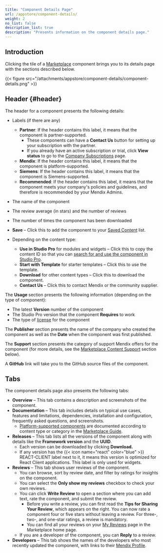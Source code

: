 ```yaml
---
title: "Component Details Page"
url: /appstore/component-details/
weight: 2
no_list: false
description_list: true
description: "Presents information on the component details page."
---
```

## Introduction

Clicking the tile of a [Marketplace](https://marketplace.mendix.com/) component brings you to its details page with the sections described below.

{{< figure src="/attachments/appstore/component-details/component-details.png" >}}

## Header {#header}

The header for a component presents the following details:

* Labels (if there are any)

    * **Partner**: If the header contains this label, it means that the component is partner-supported.
        * These components can have a **Contact Us** button for setting up your subscription with the partner.
        * If you already have an active subscription or trial, click **View status** to go to the [Company Subscriptions](/appstore/home-page/#company-subscriptions) page.
    * **Mendix**: If the header contains this label, it means that the component is platform-supported.
    * **Siemens**: If the header contains this label, it means that the component is Siemens-supported.
    * **Recommended**: If the header contains this label, it means that the component meets your company's policies and guidelines, and therefore is recommended by your Mendix Admins.
    
* The name of the component
* The review average (in stars) and the number of reviews
* The number of times the component has been downloaded
* <a id="saved"></a>**Save** – Click this to add the component to your [Saved Content](/appstore/home-page/#personal) list.
* Depending on the content type:

    * **Use in Studio Pro** for modules and widgets – Click this to copy the content ID so that you can [search for and use the component in Studio Pro](/appstore/use-content/#current-sp).
    * **Start with Template** for starter templates – Click this to use the template.
    * **Download** for other content types – Click this to download the component.
    * **Contact Us** – Click this to contact Mendix or the community supplier.

<a id="usage"></a>The **Usage** section presents the following information (depending on the type of component):

* The latest **Version** number of the component
* The Studio Pro version that the component **Requires** to work
* The type of [license](/appstore/submit-content/#license) for the component

The **Publisher** section presents the name of the company who created the component as well as the **Date** when the component was first published.

The **Support** section presents the category of support Mendix offers for the component (for more details, see the [Marketplace Content Support](/appstore/marketplace-content-support/) section below).

A **GitHub** link will take you to the GitHub source files of the component.

## Tabs

The component details page also presents the following tabs:

* **Overview** – This tab contains a description and screenshots of the component.
* **Documentation** – This tab includes details on typical use cases, features and limitations, dependencies, installation and configuration, frequently asked questions, and screenshots.
    * [Platform-supported components](/appstore/marketplace-content-support/#category) are documented according to content type or category in the [Marketplace Guide](/appstore/).
* **Releases** – This tab lists all the versions of the component along with details like the **Framework version** and the **UUID**.
    * Each version can be downloaded by clicking **Download.**
    * If any version has the <text class="badge badge-pill badge-react" style="margin-left:0px">{{< icon name="react" color="blue" >}} REACT-CLIENT</text> label next to it, it means this version is optimized for React Client applications. This label is only used for widgets.
* **Reviews** – This tab shows user reviews of the component.
    * You can browse, sort by review date, and filter by ratings for insights on the component.
    * You can select the **Only show my reviews** checkbox to check your own reviews.
    * You can click **Write Review** to open a section where you can add text, rate the component, and submit the review.
        * Before you write a review, you can first read the **Tips for Sharing Your Review**, which appears on the right. You can now rate a component four or five stars without leaving a review. For three-, two-, and one-star ratings, a review is mandatory.
        * You can find all your reviews on your [My Reviews](/appstore/home-page/#my-reviews) page in the Marketplace home page.
    * If you are a developer of the component, you can **Reply** to a review.
* **Developers** – This tab shows the names of the developers who most recently updated the component, with links to their [Mendix Profile](/community-tools/mendix-profile/).
